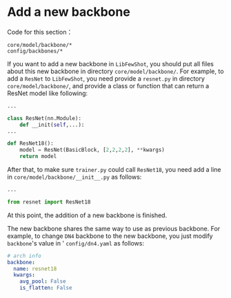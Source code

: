 # Add a new backbone

Code for this section：
```
core/model/backbone/*
config/backbones/*
```

If you want to add a new backbone in `LibFewShot`, you should put all files about this new backbone in directory `core/model/backbone/`. For example, to add a `ResNet` to `LibFewShot`, you need provide a `resnet.py` in directory `core/model/backbone/`, and provide a class or function that can return a ResNet model like following:

```python
...

class ResNet(nn.Module):
	def __init(self,...):
...

def ResNet18():
	model = ResNet(BasicBlock, [2,2,2,2], **kwargs)
	return model
```

After that, to make sure `trainer.py` could call `ResNet18`, you need add a line in `core/model/backbone/__init__.py` as follows:

```python
...

from resnet import ResNet18
```

At this point, the addition of a new backbone is finished.

The new backbone shares the same way to use as previous backbone. For example, to change `DN4` backbone to the new backbone, you just modify `backbone`'s value in ' `config/dn4.yaml` as follows:

```yaml
# arch info
backbone:
  name: resnet18
  kwargs:
    avg_pool: False
    is_flatten: False
```
